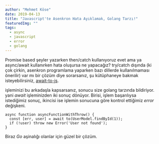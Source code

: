 ```yaml
---
author: "Mehmet Köse"
date: 2019-04-13
title: "Javascript'te Asenkron Hata Ayıklamak, Golang Tarzı!"
featuredImg: ""
tags: 
  - async
  - javascript
  - error
  - golang
---
```


Promise based şeyler yazarken then/catch kullanıyoruz evet ama ya async/await kullanırken hata oluşursa ne yapacağız? try/catch dışında (ki çok çirkin, asenkron programlama yaparken bazı dillerde kullanılmaması önerilir) var mı bir çözüm diye sorarsanız, şu kütüphaneye bakmak isteyebilirsiniz, [await-to-js](https://github.com/scopsy/await-to-js).

işleminizi bu arkadaşla kapsarsanız, sonucu size golang tarzında bildiriyor. yani *await* işleminizden iki sonuç dönüyor. Birisi, işlem başarılıysa istediğimiz sonuç, ikincisi ise işlemin sonucuna göre kontrol ettiğimiz *error* değişkeni. 

```
async function asyncFunctionWithThrow() {
  const [err, user] = await to(UserModel.findById(1));
  if (!user) throw new Error('User not found'); 
}
``` 

Biraz *Go* aşinalığı olanlar için güzel bir çözüm.
